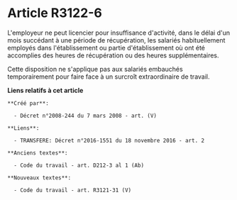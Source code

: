 # Article R3122-6

L'employeur ne peut licencier pour insuffisance d'activité, dans le délai d'un mois succédant à une période de récupération,
les salariés habituellement employés dans l'établissement ou partie d'établissement où ont été accomplies des heures de
récupération ou des heures supplémentaires.

Cette disposition ne s'applique pas aux salariés embauchés temporairement pour faire face à un surcroît extraordinaire de
travail.

**Liens relatifs à cet article**

	**Créé par**:

	  - Décret n°2008-244 du 7 mars 2008 - art. (V)

	**Liens**:

	  - TRANSFERE: Décret n°2016-1551 du 18 novembre 2016 - art. 2

	**Anciens textes**:

	  - Code du travail - art. D212-3 al 1 (Ab)

	**Nouveaux textes**:

	  - Code du travail - art. R3121-31 (V)
